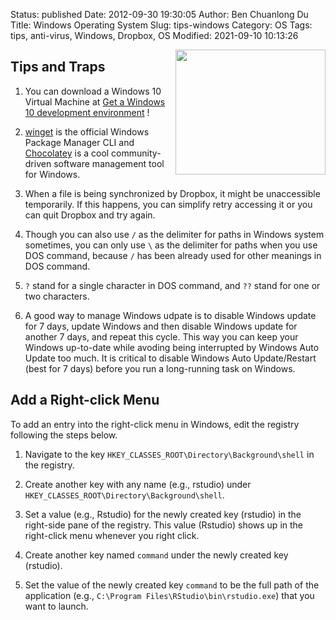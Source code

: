 Status: published
Date: 2012-09-30 19:30:05
Author: Ben Chuanlong Du
Title: Windows Operating System
Slug: tips-windows
Category: OS
Tags: tips, anti-virus, Windows, Dropbox, OS
Modified: 2021-09-10 10:13:26

<img src="http://dclong.github.io/media/windows/windows.png" height="200" width="240" align="right"/>

## Tips and Traps

1. You can download a Windows 10 Virtual Machine at 
    [Get a Windows 10 development environment](https://developer.microsoft.com/en-us/windows/downloads/virtual-machines/) 
    !

1. [winget](https://github.com/microsoft/winget-cli)
    is the official Windows Package Manager CLI
    and
    [Chocolatey](https://chocolatey.org/) 
    is a cool community-driven software management tool for Windows.

1. When a file is being synchronized by Dropbox,
    it might be unaccessible temporarily. 
    If this happens, 
    you can simplify retry accessing it or you can quit Dropbox and try again.

2. Though you can also use `/` as the delimiter for paths in Windows system sometimes, 
    you can only use `\` as the delimiter for paths when you use DOS command, 
    because `/` has been already used for other meanings in DOS command.

3. `?` stand for a single character in DOS command, 
    and `??` stand for one or two characters.

4. A good way to manage Windows udpate is to disable Windows update for 7 days,
    update Windows and then disable Windows update for another 7 days,
    and repeat this cycle.
    This way you can keep your Windows up-to-date 
    while avoding being interrupted by Windows Auto Update too much.
    It is critical to disable Windows Auto Update/Restart (best for 7 days)
    before you run a long-running task on Windows.

## Add a Right-click Menu

To add an entry into the right-click menu in Windows, 
edit the registry following the steps below.

1. Navigate to the key `HKEY_CLASSES_ROOT\Directory\Background\shell` in the registry.

2. Create another key with any name (e.g., rstudio) under `HKEY_CLASSES_ROOT\Directory\Background\shell`. 

3. Set a value (e.g., Rstudio) for the newly created key (rstudio)
    in the right-side pane of the registry.
    This value (Rstudio) shows up in the right-click menu whenever you right click.

4. Create another key named `command` under the newly created key (rstudio).

5. Set the value of the newly created key `command` 
    to be the full path of the application
    (e.g., `C:\Program Files\RStudio\bin\rstudio.exe`)
    that you want to launch.

